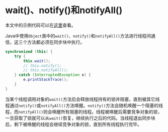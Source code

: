 # wait()、notify()和notifyAll()

本文中的示例代码可以在[这里](https://github.com/pojozhang/playground/blob/master/solutions/java/src/test/java/playground/interview/WaitNotifyTest.java)查看。

Java中使用`Object`类中的`wait()`、`notify()`和`notifyAll()`方法进行线程间通信，这三个方法都必须在同步块中执行。

```java
synchronized (this) {
    try {
        this.wait();
        // this.notify();
        // this.notifyAll();
    } catch (InterruptedException e) {
        e.printStackTrace();
    }
}
```

当某个线程调用对象的`wait()`方法后会释放线程持有的锁并阻塞，直到被其它线程通过`notify()`或`notifyAll()`方法唤醒。`notify()`方法会随机唤醒一个阻塞的线程，而`notifyAll()`则会唤醒所有阻塞的线程。线程被唤醒后需要竞争对象的锁，一旦获取了锁就可以从`wait()`恢复，继续执行之后的代码。当线程退出同步块后，剩下被唤醒的线程会继续竞争对象的锁，直到所有线程执行完毕。
